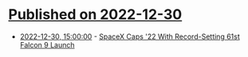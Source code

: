 # [Published on 2022-12-30](index.md)

* [2022-12-30, 15:00:00](https://science.slashdot.org/story/22/12/30/129231/spacex-caps-22-with-record-setting-61st-falcon-9-launch?utm_source=rss1.0mainlinkanon&utm_medium=feed) - [SpaceX Caps '22 With Record-Setting 61st Falcon 9 Launch](https://science.slashdot.org/story/22/12/30/129231/spacex-caps-22-with-record-setting-61st-falcon-9-launch?utm_source=rss1.0mainlinkanon&utm_medium=feed)
